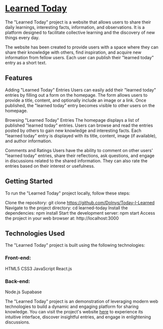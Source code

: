  # [Learned Today](https://learned-today.netlify.app/)  
 
The "Learned Today" project is a website that allows users to share their daily learnings, interesting facts, information, and observations. It is a platform designed to facilitate collective learning and the discovery of new things every day.

The website has been created to provide users with a space where they can share their knowledge with others, find inspiration, and acquire new information from fellow users. Each user can publish their "learned today" entry as a short text.

## Features

Adding "Learned Today" Entries
Users can easily add their "learned today" entries by filling out a form on the homepage. The form allows users to provide a title, content, and optionally include an image or a link. Once published, the "learned today" entry becomes visible to other users on the homepage.

Browsing "Learned Today" Entries
The homepage displays a list of published "learned today" entries. Users can browse and read the entries posted by others to gain new knowledge and interesting facts. Each "learned today" entry is displayed with its title, content, image (if available), and author information.

Comments and Ratings
Users have the ability to comment on other users' "learned today" entries, share their reflections, ask questions, and engage in discussions related to the shared information. They can also rate the entries based on their interest or usefulness.

## Getting Started
To run the "Learned Today" project locally, follow these steps:

Clone the repository: git clone https://github.com/Dolnys/Today-I-Learned
Navigate to the project directory: cd learned-today
Install the dependencies: npm install
Start the development server: npm start
Access the project in your web browser at: http://localhost:3000

## Technologies Used
The "Learned Today" project is built using the following technologies:

### Front-end:

HTML5
CSS3
JavaScript
React.js

### Back-end:
Node.js
Supabase

The "Learned Today" project is an demonstration of leveraging modern web technologies to build a dynamic and engaging platform for sharing knowledge. You can visit the project's website [here](https://learned-today.netlify.app/) to experience its intuitive interface, discover insightful entries, and engage in enlightening discussions.
